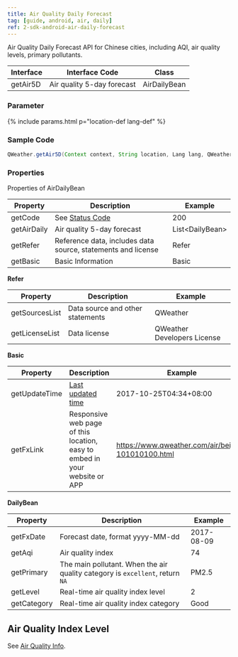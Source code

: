 ```yaml
---
title: Air Quality Daily Forecast
tag: [guide, android, air, daily]
ref: 2-sdk-android-air-daily-forecast
---
```


Air Quality Daily Forecast API for Chinese cities, including AQI, air quality levels, primary pollutants.

| Interface | Interface Code | Class |
| ------------------- | -------- | ------------ |
| getAir5D| Air quality 5-day forecast  | AirDailyBean |

### Parameter

{% include params.html p="location-def lang-def" %}

### Sample Code

```java
QWeather.getAir5D(Context context, String location, Lang lang, QWeather.OnResultAirDailyListener listener)
```

### Properties

Properties of AirDailyBean

| Property | Description | Example |
| ----------- | -------------------------- | --------------- |
| getCode | See [Status Code](/en/docs/resource/status-code/) | 200 |
| getAirDaily | Air quality 5-day forecast | List&lt;DailyBean&gt; |
| getRefer | Reference data, includes data source, statements and license | Refer |
| getBasic | Basic Information | Basic |

**Refer**

| Property | Description | Example |
| -------------- | ------------ | ------------------ |
| getSourcesList | Data source and other statements | QWeather |
| getLicenseList | Data license | QWeather Developers License |

**Basic**

| Property | Description | Example |
| ------------- | ------------------------ | -------------- |
| getUpdateTime | [Last updated time](/en/docs/resource/glossary/#update-time) | 2017-10-25T04:34+08:00 |
| getFxLink | Responsive web page of this location, easy to embed in your website or APP | https://www.qweather.com/air/beijing-101010100.html |

**DailyBean**

| Property | Description | Example |
| ----------- | ----------------------------- | -------- |
| getFxDate | Forecast date, format yyyy-MM-dd | 2017-08-09 |
| getAqi | Air quality index | 74 |
| getPrimary | The main pollutant. When the air quality category is `excellent`, return `NA` | PM2.5 |
| getLevel | Real-time air quality index level  | 2 |
| getCategory | Real-time air quality index category  | Good |

## Air Quality Index Level

See [Air Quality Info](/en/docs/resource/air-info/).
